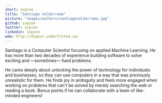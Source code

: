 ```yaml
---
short: svpino
title: "Santiago Valdarrama"
picture: "images/authors/santiagovaldarrama.jpg"
github: svpino
twitter: svpino
linkedin: svpino
web: http://digest.underfitted.io/
---
```


Santiago is a Computer Scientist focusing on applied Machine Learning.
He has more than two decades of experience building software to solve exciting and —sometimes— hard problems.

He cares deeply about unlocking the power of technology for individuals and businesses,
so they can use computers in a way that was previously unrealistic for them.
He finds joy in ambiguity and feels more engaged when working on problems that
can't be solved by merely searching the web or reading a book.
Bonus points if he can collaborate with a team of like-minded engineers!
